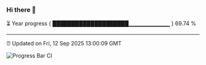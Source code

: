 ### Hi there 👋

⏳ Year progress { ████████████████████▁▁▁▁▁▁▁▁▁▁ } 69.74 %

---

⏰ Updated on Fri, 12 Sep 2025 13:00:09 GMT

![Progress Bar CI](https://github.com/IshwaranRudhara/GIT-ACTION/workflows/Progress%20Bar%20CI/badge.svg)
